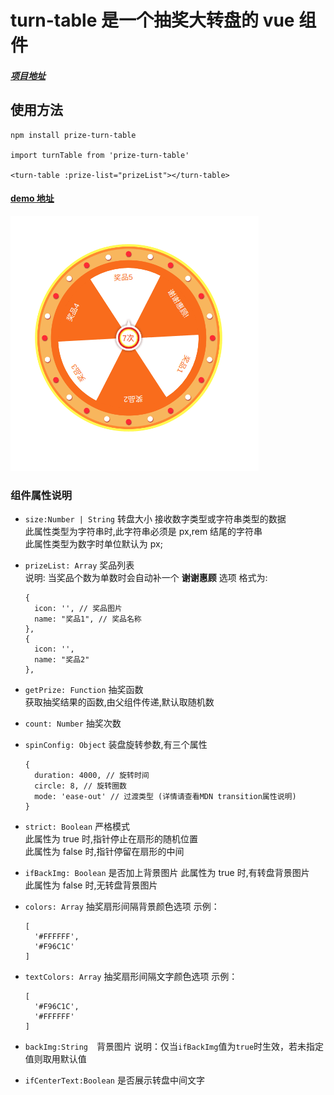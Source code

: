 # turn-table 是一个抽奖大转盘的 vue 组件

##### [项目地址](https://github.com/EatherToo/turn-table)

## 使用方法

```
npm install prize-turn-table

import turnTable from 'prize-turn-table'

<turn-table :prize-list="prizeList"></turn-table>

```

#### [demo 地址](https://eathertoo.github.io/turn-table/)

![demo.gif](https://raw.githubusercontent.com/EatherToo/turn-table/pages/asserts/demo.gif)

### 组件属性说明

- `size:Number | String` 转盘大小
  接收数字类型或字符串类型的数据  
  此属性类型为字符串时,此字符串必须是 px,rem 结尾的字符串  
  此属性类型为数字时单位默认为 px;
- `prizeList: Array` 奖品列表  
  说明: 当奖品个数为单数时会自动补一个 **谢谢惠顾** 选项
  格式为:
  ```
  {
    icon: '', // 奖品图片
    name: "奖品1", // 奖品名称
  },
  {
    icon: '',
    name: "奖品2"
  },
  ```
- `getPrize: Function` 抽奖函数  
  获取抽奖结果的函数,由父组件传递,默认取随机数
- `count: Number` 抽奖次数
- `spinConfig: Object` 装盘旋转参数,有三个属性
  ```
  {
    duration: 4000, // 旋转时间
    circle: 8, // 旋转圈数
    mode: 'ease-out' // 过渡类型 (详情请查看MDN transition属性说明)
  }
  ```
- `strict: Boolean` 严格模式  
  此属性为 true 时,指针停止在扇形的随机位置  
  此属性为 false 时,指针停留在扇形的中间

- `ifBackImg: Boolean` 是否加上背景图片
  此属性为 true 时,有转盘背景图片  
  此属性为 false 时,无转盘背景图片

- `colors: Array` 抽奖扇形间隔背景颜色选项
  示例：
  ```
  [
    '#FFFFFF',
    '#F96C1C'
  ]
  ```
- `textColors: Array` 抽奖扇形间隔文字颜色选项
  示例：

  ```
  [
    '#F96C1C',
    '#FFFFFF'
  ]
  ```

- `backImg:String`　背景图片
  说明：仅当`ifBackImg`值为`true`时生效，若未指定值则取用默认值
- `ifCenterText:Boolean` 是否展示转盘中间文字
